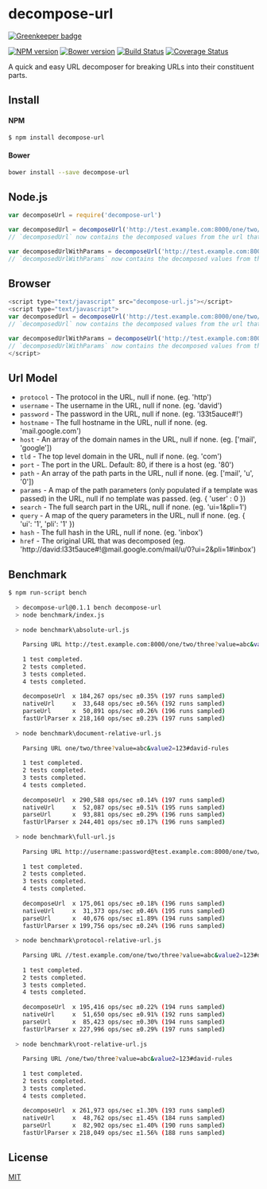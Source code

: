 # decompose-url

[![Greenkeeper badge](https://badges.greenkeeper.io/DavidTPate/decompose-url.svg)](https://greenkeeper.io/)

[![NPM version](https://badge.fury.io/js/decompose-url.svg)](http://badge.fury.io/js/decompose-url)
[![Bower version](https://badge.fury.io/bo/decompose-url.svg)](http://badge.fury.io/bo/decompose-url)
[![Build Status](https://travis-ci.org/DavidTPate/decompose-url.svg?branch=master)](https://travis-ci.org/DavidTPate/decompose-url)
[![Coverage Status](https://img.shields.io/coveralls/DavidTPate/decompose-url.svg?branch=master)](https://coveralls.io/r/DavidTPate/decompose-url)

A quick and easy URL decomposer for breaking URLs into their constituent parts.

## Install

#### NPM
```bash
$ npm install decompose-url
```

#### Bower
```bash
bower install --save decompose-url
```

## Node.js
```js
var decomposeUrl = require('decompose-url')

var decomposedUrl = decomposeUrl('http://test.example.com:8000/one/two/three?value=abc&value2=123#david-rules');
// `decomposedUrl` now contains the decomposed values from the url that was passed. See [Url](#url-model) for the structure.

var decomposedUrlWithParams = decomposeUrl('http://test.example.com:8000/one/two/three?value=abc&value2=123#david-rules', '/:value1/:value2/:value3');
// `decomposedUrlWithParams` now contains the decomposed values from the url that was passed and now decomposedUrlWithParams.params is populated with a map of the path parameters that were passed and their values. See [Url](#url-model) for the structure.
```

## Browser
```js
<script type="text/javascript" src="decompose-url.js"></script>
<script type="text/javascript">
var decomposedUrl = decomposeUrl('http://test.example.com:8000/one/two/three?value=abc&value2=123#david-rules');
// `decomposedUrl` now contains the decomposed values from the url that was passed. See [Url](#url-model) for the structure.

var decomposedUrlWithParams = decomposeUrl('http://test.example.com:8000/one/two/three?value=abc&value2=123#david-rules', '/:value1/:value2/:value3');
// `decomposedUrlWithParams` now contains the decomposed values from the url that was passed and now decomposedUrlWithParams.params is populated with a map of the path parameters that were passed and their values. See [Url](#url-model) for the structure.
</script>
```

## Url Model
* `protocol` - The protocol in the URL, null if none. (eg. 'http')
* `username` - The username in the URL, null if none. (eg. 'david')
* `password` - The password in the URL, null if none. (eg. 'l33t5auce#!')
* `hostname` - The full hostname in the URL, null if none. (eg. 'mail.google.com')
* `host` - An array of the domain names in the URL, null if none. (eg. ['mail', 'google'])
* `tld` - The top level domain in the URL, null if none. (eg. 'com')
* `port` - The port in the URL. Default: 80, if there is a host (eg. '80')
* `path` - An array of the path parts in the URL, null if none. (eg. ['mail', 'u', '0'])
* `params` - A map of the path parameters (only populated if a template was passed) in the URL, null if no template was passed. (eg. { 'user' : 0 })
* `search` - The full search part in the URL, null if none. (eg. 'ui=1&pli=1')
* `query` - A map of the query parameters in the URL, null if none. (eg. { 'ui': '1', 'pli': '1' })
* `hash` - The full hash in the URL, null if none. (eg. 'inbox')
* `href` - The original URL that was decomposed (eg. 'http://david:l33t5auce#!@mail.google.com/mail/u/0?ui=2&pli=1#inbox')

## Benchmark
```bash
$ npm run-script bench
  
  > decompose-url@0.1.1 bench decompose-url
  > node benchmark/index.js
  
  > node benchmark\absolute-url.js
  
    Parsing URL http://test.example.com:8000/one/two/three?value=abc&value2=123#david-rules
  
    1 test completed.
    2 tests completed.
    3 tests completed.
    4 tests completed.
  
    decomposeUrl  x 184,267 ops/sec ±0.35% (197 runs sampled)
    nativeUrl     x  33,648 ops/sec ±0.56% (192 runs sampled)
    parseUrl      x  50,891 ops/sec ±0.26% (196 runs sampled)
    fastUrlParser x 218,160 ops/sec ±0.23% (197 runs sampled)
  
  > node benchmark\document-relative-url.js
  
    Parsing URL one/two/three?value=abc&value2=123#david-rules
  
    1 test completed.
    2 tests completed.
    3 tests completed.
    4 tests completed.
  
    decomposeUrl  x 290,588 ops/sec ±0.14% (197 runs sampled)
    nativeUrl     x  52,087 ops/sec ±0.51% (195 runs sampled)
    parseUrl      x  93,881 ops/sec ±0.29% (196 runs sampled)
    fastUrlParser x 244,401 ops/sec ±0.17% (196 runs sampled)
  
  > node benchmark\full-url.js
  
    Parsing URL http://username:password@test.example.com:8000/one/two/three?value=abc&value2=123#david-rules
  
    1 test completed.
    2 tests completed.
    3 tests completed.
    4 tests completed.
  
    decomposeUrl  x 175,061 ops/sec ±0.18% (196 runs sampled)
    nativeUrl     x  31,373 ops/sec ±0.46% (195 runs sampled)
    parseUrl      x  40,676 ops/sec ±1.89% (194 runs sampled)
    fastUrlParser x 199,756 ops/sec ±0.24% (196 runs sampled)
  
  > node benchmark\protocol-relative-url.js
  
    Parsing URL //test.example.com/one/two/three?value=abc&value2=123#david-rules
  
    1 test completed.
    2 tests completed.
    3 tests completed.
    4 tests completed.
  
    decomposeUrl  x 195,416 ops/sec ±0.22% (194 runs sampled)
    nativeUrl     x  51,650 ops/sec ±0.91% (192 runs sampled)
    parseUrl      x  85,423 ops/sec ±0.30% (194 runs sampled)
    fastUrlParser x 227,996 ops/sec ±0.29% (197 runs sampled)
  
  > node benchmark\root-relative-url.js
  
    Parsing URL /one/two/three?value=abc&value2=123#david-rules
  
    1 test completed.
    2 tests completed.
    3 tests completed.
    4 tests completed.
  
    decomposeUrl  x 261,973 ops/sec ±1.30% (193 runs sampled)
    nativeUrl     x  48,762 ops/sec ±1.45% (184 runs sampled)
    parseUrl      x  82,902 ops/sec ±1.40% (190 runs sampled)
    fastUrlParser x 218,049 ops/sec ±1.56% (188 runs sampled)
```

## License

  [MIT](LICENSE)

